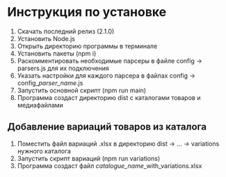 # Инструкция по установке

1. Скачать последний релиз (2.1.0)
2. Установить Node.js
3. Открыть директорию программы в терминале
4. Установить пакеты (npm i)
5. Раскомментировать необходимые парсеры в файле config -> parsers.js для их подключения
6. Указать настройки для каждого парсера в файлах config -> config_*parser_name*.js
7. Запустить основной скрипт (npm run main)
8. Программа создаст директорию dist с каталогами товаров и медиафайлами

## Добавление вариаций товаров из каталога

1. Поместить файл вариаций .xlsx в директорию dist -> ... ->  variations нужного каталога
2. Запустить скрипт вариаций (npm run variations)
3. Программа создаст файл *catalogue_name*_with_variations.xlsx
